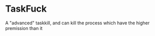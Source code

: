 # TaskFuck
A "advanced" taskkill, and can kill the process which have the higher premission than it
